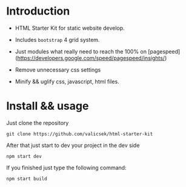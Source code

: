# Introduction
- HTML Starter Kit for static website develop.
- Includes `bootstrap` 4 grid system.
- Just modules what really need to reach the 100% on [pagespeed]
(https://developers.google.com/speed/pagespeed/insights/)

- Remove unnecessary css settings
- Minify && uglify css, javascript, html files.

# Install && usage
Just clone the repository
```
git clone https://github.com/valicsek/html-starter-kit
```
After that just start to dev your project in the dev side
```
npm start dev
```

If you finished just type the following command:
```
npm start build
```